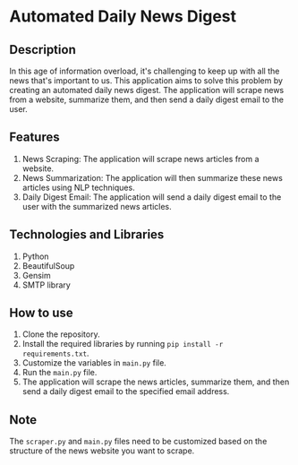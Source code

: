 # Automated Daily News Digest

## Description
In this age of information overload, it's challenging to keep up with all the news that's important to us. This application aims to solve this problem by creating an automated daily news digest. The application will scrape news from a website, summarize them, and then send a daily digest email to the user.

## Features
1. News Scraping: The application will scrape news articles from a website.
2. News Summarization: The application will then summarize these news articles using NLP techniques.
3. Daily Digest Email: The application will send a daily digest email to the user with the summarized news articles.

## Technologies and Libraries
1. Python
2. BeautifulSoup
3. Gensim
4. SMTP library

## How to use
1. Clone the repository.
2. Install the required libraries by running `pip install -r requirements.txt`.
3. Customize the variables in `main.py` file.
4. Run the `main.py` file.
5. The application will scrape the news articles, summarize them, and then send a daily digest email to the specified email address.

## Note
The `scraper.py` and `main.py` files need to be customized based on the structure of the news website you want to scrape.
